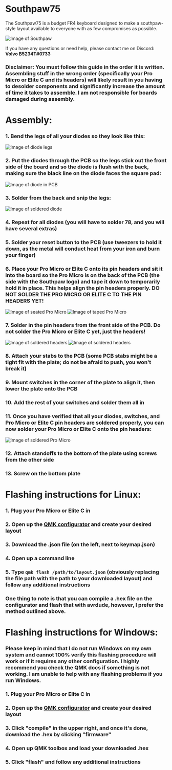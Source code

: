 # Southpaw75

The Southpaw75 is a budget FR4 keyboard designed to make a southpaw-style layout available to everyone with as few compromises as possible.

![Image of Southpaw](Pictures/southpaw75.jpg)

If you have any questions or need help, please contact me on Discord: **Volvo B5234T#0733**

### Disclaimer: You must follow this guide in the order it is written. Assembling stuff in the wrong order (specifically your Pro Micro or Elite C and its headers) will likely result in you having to desolder components and significantly increase the amount of time it takes to assemble. I am not responsible for boards damaged during assembly.

# Assembly:
### 1. Bend the legs of all your diodes so they look like this:
![Image of diode legs](Pictures/IMG_20200803_122756.jpg)
### 2. Put the diodes through the PCB so the legs stick out the front side of the board and so the diode is flush with the back, making sure the black line on the diode faces the square pad:
![Image of diode in PCB](Pictures/IMG_20200803_122934.jpg)
### 3. Solder from the back and snip the legs:
![Image of soldered diode](Pictures/IMG_20200803_123253.jpg)
### 4. Repeat for all diodes (you will have to solder 78, and you will have several extras)
### 5. Solder your reset button to the PCB (use tweezers to hold it down, as the metal will conduct heat from your iron and burn your finger)
### 6. Place your Pro Micro or Elite C onto its pin headers and sit it into the board so the Pro Micro is on the back of the PCB (the side with the Southpaw logo) and tape it down to temporarily hold it in place. This helps align the pin headers properly. **DO NOT SOLDER THE PRO MICRO OR ELITE C TO THE PIN HEADERS YET!**
![Image of seated Pro Micro](Pictures/IMG_20200803_123609.jpg)
![Image of taped Pro Micro](Pictures/IMG_20200803_123709.jpg)
### 7. Solder in the pin headers from the front side of the PCB. **Do not solder the Pro Micro or Elite C yet, just the headers!**
![Image of soldered headers](Pictures/IMG_20200803_124049.jpg)
![Image of soldered headers](Pictures/IMG_20200803_124118.jpg)
### 8. Attach your stabs to the PCB (some PCB stabs might be a tight fit with the plate; do not be afraid to push, you won't break it)
### 9. Mount switches in the corner of the plate to align it, then lower the plate onto the PCB
### 10. Add the rest of your switches and solder them all in
### 11. Once you have verified that all your diodes, switches, and Pro Micro or Elite C pin headers are soldered properly, you can now solder your Pro Micro or Elite C onto the pin headers:
![Image of soldered Pro Micro](Pictures/IMG_20200803_125247.jpg)
### 12. Attach standoffs to the bottom of the plate using screws from the other side
### 13. Screw on the bottom plate
# Flashing instructions for Linux:
### 1. Plug your Pro Micro or Elite C in
### 2. Open up the [QMK configurator](https://config.qmk.fm/#/southpaw75/LAYOUT) and create your desired layout
### 3. Download the .json file (on the left, next to keymap.json)
### 4. Open up a command line
### 5. Type ```qmk flash /path/to/layout.json``` (obviously replacing the file path with the path to your downloaded layout) and follow any additional instructions
### One thing to note is that you can compile a .hex file on the configurator and flash that with avrdude, however, I prefer the method outlined above.
# Flashing instructions for Windows:
### Please keep in mind that I do not run Windows on my own system and cannot 100% verify this flashing procedure will work or if it requires any other configuration. I highly recommend you check the QMK docs if something is not working. I am unable to help with any flashing problems if you run Windows.
### 1. Plug your Pro Micro or Elite C in
### 2. Open up the [QMK configurator](https://config.qmk.fm/#/southpaw75/LAYOUT) and create your desired layout
### 3. Click "compile" in the upper right, and once it's done, download the .hex by clicking "firmware"
### 4. Open up QMK toolbox and load your downloaded .hex
### 5. Click "flash" and follow any additional instructions
